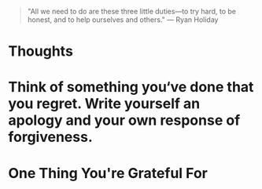 
> \"All we need to do are these three little duties—to try hard, to be honest, and to help ourselves and others.\" — Ryan Holiday

# Thoughts

# Think of something you‘ve done that you regret. Write yourself an apology and your own response of forgiveness.

# One Thing You're Grateful For


